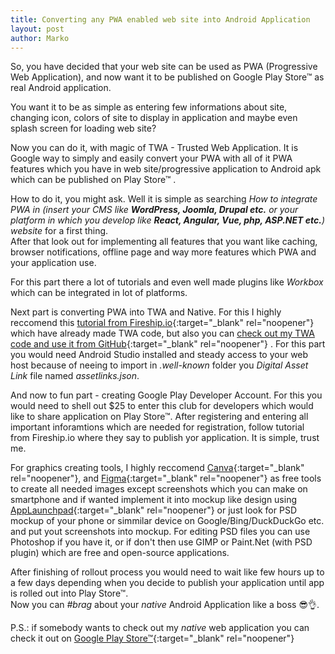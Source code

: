 ```yaml
---
title: Converting any PWA enabled web site into Android Application
layout: post
author: Marko
---
```

So, you have decided that your web site can be used as PWA (Progressive Web Application), and now want it to be published on Google Play Store&trade; as real Android application.

You want it to be as simple as entering few informations about site, changing icon, colors of site to display in application and maybe even splash screen for loading web site?

Now you can do it, with magic of TWA - Trusted Web Application. It is Google way to simply and easily convert your PWA with all of it PWA features which you have in web site/progressive application to Android apk which can be published on Play Store&trade; .

How to do it, you might ask. Well it is simple as searching *How to integrate PWA in (insert your CMS like **WordPress, Joomla, Drupal etc.** or your platform in which you develop like **React, Angular, Vue, php, ASP.NET etc.**) website* for a first thing.  
After that look out for implementing all features that you want like caching, browser notifications, offline page and way more features which PWA and your application use.

For this part there a lot of tutorials and even well made plugins like *Workbox* which can be integrated in lot of platforms.

Next part is converting PWA into TWA and Native. For this I highly reccomend this [tutorial from Fireship.io](https://fireship.io/lessons/pwa-to-play-store/){:target="_blank" rel="noopener"} which have already made TWA code, but also you can [check out my TWA code and use it from GitHub](https://github.com/idzan/idzan-twa){:target="_blank" rel="noopener"} . For this part you would need Android Studio installed and steady access to your web host because of neeing to import in *.well-known* folder you *Digital Asset Link* file named *assetlinks.json*.

And now to fun part - creating Google Play Developer Account. For this you would need to shell out $25 to enter this club for developers which would like to share application on Play Store&trade;. After registering and entering all important inforamtions which are needed for registration, follow tutorial from Fireship.io where they say to publish yor application. It is simple, trust me.

For graphics creating tools, I highly reccomend [Canva](https://canva.com){:target="_blank" rel="noopener"}, and [Figma](https://figma.com){:target="_blank" rel="noopener"} as free tools to create all needed images except screenshots which you can make on smartphone and if wanted implement it into mockup like design using [AppLaunchpad](https://theapplaunchpad.com){:target="_blank" rel="noopener"} or just look for PSD mockup of your phone or simmilar device on Google/Bing/DuckDuckGo etc. and put yout screenshots into mockup. For editing PSD files you can use Photoshop if you have it, or if don't then use GIMP or Paint.Net (with PSD plugin) which are free and open-source applications.

After finishing of rollout process you would need to wait like few hours up to a few days depending when you decide to publish your application until app is rolled out into Play Store&trade;.  
Now you can *#brag* about your *native* Android Application like a boss 😎👌.

P.S.: if somebody wants to check out my *native* web application you can check it out on [Google Play Store&trade;](https://play.google.com/store/apps/details?id=marko.idzan.twa){:target="_blank" rel="noopener"}